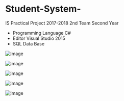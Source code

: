 # Student-System-
IS Practical Project 2017-2018 2nd Team Second Year 

 - Programming Language C#
 - Editor Visual Studio 2015
 - SQL Data Base

![image](https://user-images.githubusercontent.com/25933847/126059458-d4cc50a7-6bfb-4a4f-9dd0-eac9acb2460c.png)

![image](https://user-images.githubusercontent.com/25933847/126059464-9dfc8682-78b8-4a59-a282-71c0059ec4a1.png)

![image](https://user-images.githubusercontent.com/25933847/126059469-bbdb5a8d-f79c-4eec-8e11-935bad861bce.png)

![image](https://user-images.githubusercontent.com/25933847/126059475-1b51e7e3-1ad8-40d7-88f3-6c9d7bb6e6b4.png)

![image](https://user-images.githubusercontent.com/25933847/126059478-ba1493cf-047b-43ba-a7f8-a6d2122d37bb.png)
